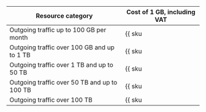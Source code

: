 | Resource category | Cost of 1 GB, including VAT |
| --- | --- |
| Outgoing traffic up to 100 GB per month | {{ sku|KZT|storage.api.network.inet.egress|string }} |
| Outgoing traffic over 100 GB and up to 1 TB | {{ sku|KZT|storage.api.network.inet.egress|pricingRate.100|string }} |
| Outgoing traffic over 1 TB and up to 50 TB | {{ sku|KZT|storage.api.network.inet.egress|pricingRate.1024|string }} |
| Outgoing traffic over 50 TB and up to 100 TB | {{ sku|KZT|storage.api.network.inet.egress|pricingRate.51200|string }} |
| Outgoing traffic over 100 TB | {{ sku|KZT|storage.api.network.inet.egress|pricingRate.102400|string }} |